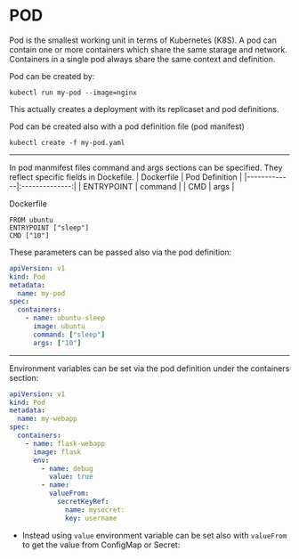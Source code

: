 # POD
Pod is the smallest working unit in terms of Kubernetes (K8S). A pod can contain one or more containers which share the same starage and network. Containers in a single pod always share the same context and definition.

Pod can be created by:
```
kubectl run my-pod --image=nginx
```
This actually creates a deployment with its replicaset and pod definitions.

Pod can be created also with a pod definition file (pod manifest)
```
kubectl create -f my-pod.yaml
```

---
In pod manmifest files command and args sections can be specified. They reflect specific fields in Dockefile.
| Dockerfile  | Pod Definition |
|-------------|:--------------:|
|  ENTRYPOINT |    command     |
|     CMD     |     args       |


Dockerfile
```
FROM ubuntu
ENTRYPOINT ["sleep"]
CMD ["10"]
```
These parameters can be passed also via the pod definition:
```yaml
apiVersion: v1
kind: Pod
metadata:
  name: my-pod
spec:
  containers:
    - name: ubuntu-sleep
      image: ubuntu
      command: ["sleep"]
      args: ["10"]
```

---
Environment variables can be set via the pod definition under the containers section:
```yaml
apiVersion: v1
kind: Pod
metadata:
  name: my-webapp
spec:
  containers:
    - name: flask-webapp
      image: flask
      env:
        - name: debug
          value: true
        - name:
          valueFrom:
            secretKeyRef:
              name: mysecret:
              key: username
```
* Instead using `value` environment variable can be set also with `valueFrom` to get the value from ConfigMap or Secret:
